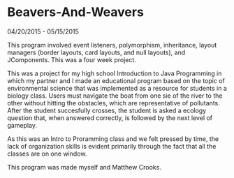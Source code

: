 # Beavers-And-Weavers

04/20/2015 - 05/15/2015


This program involved event listeners,  polymorphism, inheritance, layout managers (border layouts, card layouts, and null layouts), and JComponents. This was a four week project.

This was a project for my high school Introduction to Java Programming in which my partner and I made an educational program based on the topic of environmental science that was implemented as a resource for students in a biology class. Users must navigate the boat from one sie of the river to the other without hitting the obstacles, which are representative of pollutants. After the student succesfully crosses, the student is asked a ecology question that, when answered correctly, is followed by the next level of gameplay. 

As this was an Intro to Proramming class and we felt pressed by time, the lack of organization skills is evident primarily through the fact that all the classes are on one window.

This program was made myself and Matthew Crooks. 
